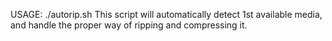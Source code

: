 USAGE: ./autorip.sh
This script will automatically detect 1st available media, and handle the proper way of ripping and compressing it.
